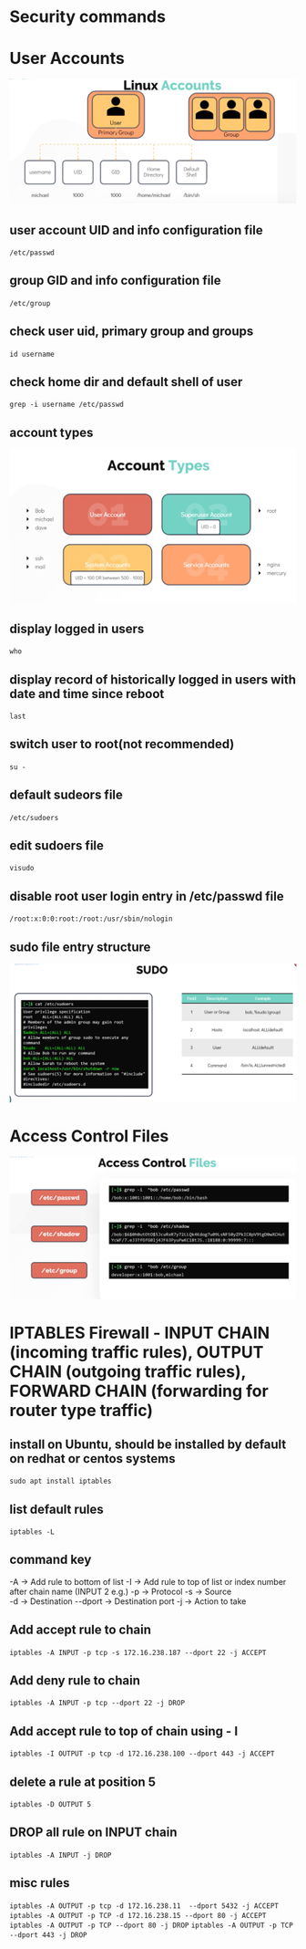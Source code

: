 # Security commands

# User Accounts
![linux accounts](/images/linux_accounts.png)
## user account UID and info configuration file
`/etc/passwd`
## group GID and info configuration file
`/etc/group`
## check user uid, primary group and groups
`id username`
## check home dir and default shell of user
`grep -i username /etc/passwd`
## account types
![linux accounts](/images/account_type.png)
## display logged in users
`who`
## display record of historically logged in users with date and time since reboot
`last`
## switch user to root(not recommended)
`su -`
## default sudeors file
`/etc/sudoers`
## edit sudoers file
`visudo`
## disable root user login entry in /etc/passwd file
`/root:x:0:0:root:/root:/usr/sbin/nologin`
## sudo file entry structure
![linux accounts](/images/sudo.png)

# Access Control Files

![linux accounts](/images/access_control_files.png)

# IPTABLES Firewall - INPUT CHAIN (incoming traffic rules), OUTPUT CHAIN (outgoing traffic rules), FORWARD CHAIN (forwarding for router type traffic)
## install on Ubuntu, should be installed by default on redhat or centos systems
`sudo apt install iptables`
## list default rules
`iptables -L`
## command key
-A -> Add rule to bottom of list
-I -> Add rule to top of list or index number after chain name (INPUT 2 e.g.) 
-p -> Protocol
-s -> Source  
-d -> Destination
--dport -> Destination port
-j -> Action to take  
## Add accept rule to chain
`iptables -A INPUT -p tcp -s 172.16.238.187 --dport 22 -j ACCEPT`
## Add deny rule to chain
`iptables -A INPUT -p tcp --dport 22 -j DROP`
## Add accept rule to top of chain using - I
`iptables -I OUTPUT -p tcp -d 172.16.238.100 --dport 443 -j ACCEPT `
## delete a rule at position 5
`iptables -D OUTPUT 5`
## DROP all rule on INPUT chain
`iptables -A INPUT -j DROP`
## misc rules
`iptables -A OUTPUT -p tcp -d 172.16.238.11  --dport 5432 -j ACCEPT`
`iptables -A OUTPUT -p TCP -d 172.16.238.15 --dport 80 -j ACCEPT`
`iptables -A OUTPUT -p TCP --dport 80 -j DROP`
`iptables -A OUTPUT -p TCP --dport 443 -j DROP`